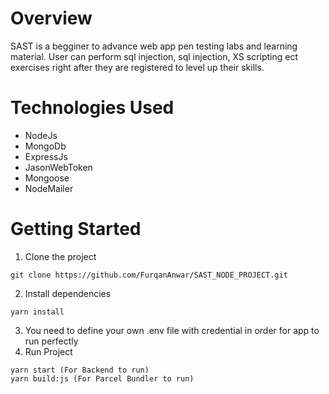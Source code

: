 # Overview
SAST is a begginer to advance web app pen testing labs and learning material. User can perform sql injection, sql injection, XS scripting ect exercises right after they are registered to level up their skills.

# Technologies Used
- NodeJs
- MongoDb
- ExpressJs
- JasonWebToken
- Mongoose
- NodeMailer


# Getting Started
1. Clone the project
~~~
git clone https://github.com/FurqanAnwar/SAST_NODE_PROJECT.git
~~~

2. Install dependencies
~~~
yarn install
~~~
3. You need to define your own .env file with credential in order for app to run perfectly
4. Run Project
~~~
yarn start (For Backend to run)
yarn build:js (For Parcel Bundler to run)
~~~
